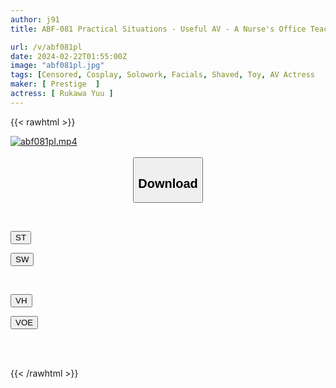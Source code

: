 ```yaml
---
author: j91
title: ABF-081 Practical Situations - Useful AV - A Nurse's Office Teacher Uses Her Body To Teach Sex! Absolutely Beautiful Yu Rukawa

url: /v/abf081pl
date: 2024-02-22T01:55:00Z
image: "abf081pl.jpg"
tags: [Censored, Cosplay, Solowork, Facials, Shaved, Toy, AV Actress	]
maker: [ Prestige  ]
actress: [ Rukawa Yuu ]
---
```



{{< rawhtml >}}

<div class="video" data-videoid="R6dkrQAeLRFdQD2">
    <a href="javascript:;">
        <img src="/v/abf081pl/abf081pl.jpg" width="WIDTH" height="HEIGHT" alt="abf081pl.mp4" loading="lazy">
    </a>
</div>

<script type="text/javascript" src="https://j91.asia/asset/on-demand-st.js"></script>

<br>
  <link rel="stylesheet" href="https://j91.asia/asset/bs5.css">
  
  <center>
  <button class="btn btn-primary" type="button" data-bs-toggle="collapse" data-bs-target=".multi-collapse" aria-expanded="false" aria-controls="multiCollapseExample1 multiCollapseExample2"><h2>Download</h2></button></center>
</p>
<div class="row">
  <div class="col">
    <div class="collapse multi-collapse" id="multiCollapseExample1">
      <div class="card card-body">
	      	      <br>
<div class="buttons">  
<p><a href="https://streamtape.to/v/R6dkrQAeLRFdQD2" target="_blank"><button class="btn-hover color-3"><i class="fa fa-download"></i> ST</button></a></p>
<p><a href="https://cdnwish.com/rg24n2kutsym" target="_blank"><button class="btn-hover color-2"><i class="fa fa-download"></i> SW</button></a></p></div>
    </div>
  </div>
</div>
  <div class="col">
    <div class="collapse multi-collapse" id="multiCollapseExample2">
      <div class="card card-body">
	      <br>
<div class="buttons">
<p><a href="https://vidhidepro.com/f/fe5uz1m2yekr"><button class="btn-hover color-9"><i class="fa fa-download"></i> VH</button></a></p>
<p><a href="https://voe.sx/wxijnot9xbai"><button class="btn-hover color-8"><i class="fa fa-download"></i> VOE</button></a></p></div>
<br><br>
      </div>
    </div>
  </div>
</div>

{{< /rawhtml >}}